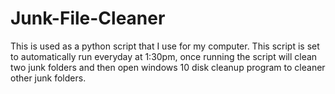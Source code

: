 # Junk-File-Cleaner
This is used as a python script that I use for my computer. This script is set to automatically run everyday at 1:30pm, once running the script will clean two junk folders and then open windows 10 disk cleanup program to cleaner other junk folders.
